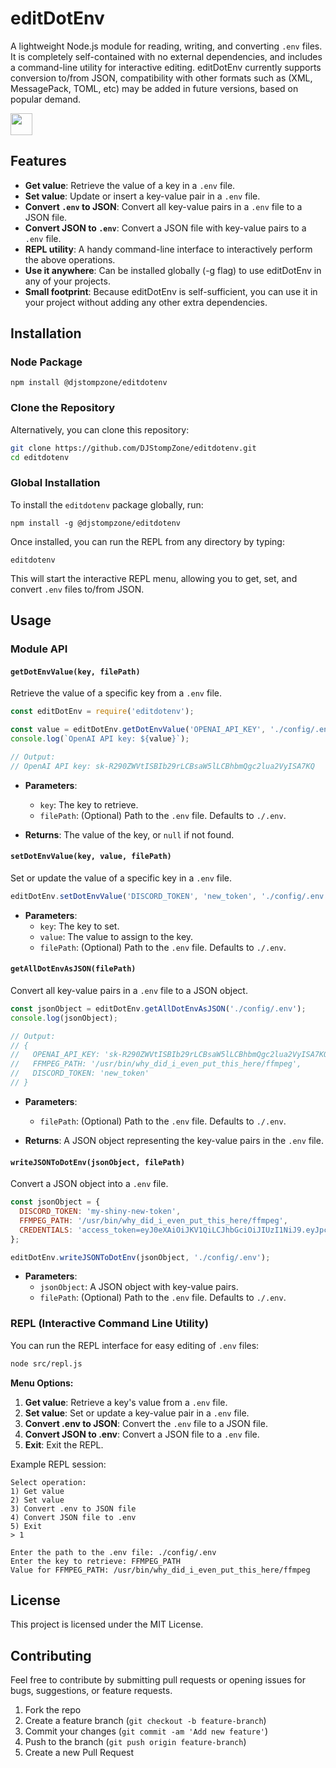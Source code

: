 # editDotEnv

A lightweight Node.js module for reading, writing, and converting `.env` files. 
It is completely self-contained with no external dependencies, and includes a command-line utility for interactive editing. editDotEnv currently supports conversion to/from JSON, compatibility with other formats such as (XML, MessagePack, TOML, etc) may be added in future versions, based on popular demand.

<a href="https://discord.stomp.zone"><img src="https://github.com/user-attachments/assets/2cbf784e-9c49-46d1-9a27-645f41cc1c7b" height="35px"></img></a>

## Features

- **Get value**: Retrieve the value of a key in a `.env` file.
- **Set value**: Update or insert a key-value pair in a `.env` file.
- **Convert `.env` to JSON**: Convert all key-value pairs in a `.env` file to a JSON file.
- **Convert JSON to `.env`**: Convert a JSON file with key-value pairs to a `.env` file.
- **REPL utility**: A handy command-line interface to interactively perform the above operations.
- **Use it anywhere**: Can be installed globally (-g flag) to use editDotEnv in any of your projects.
- **Small footprint**: Because editDotEnv is self-sufficient, you can use it in your project without adding any other extra dependencies.

## Installation

### Node Package

```
npm install @djstompzone/editdotenv
```

### Clone the Repository

Alternatively, you can clone this repository:

```bash
git clone https://github.com/DJStompZone/editdotenv.git
cd editdotenv
```

### Global Installation

To install the `editdotenv` package globally, run:

```
npm install -g @djstompzone/editdotenv
```

Once installed, you can run the REPL from any directory by typing:

```
editdotenv
```

This will start the interactive REPL menu, allowing you to get, set, and convert `.env` files to/from JSON.


## Usage

### Module API

#### `getDotEnvValue(key, filePath)`

Retrieve the value of a specific key from a `.env` file.

```javascript
const editDotEnv = require('editdotenv');

const value = editDotEnv.getDotEnvValue('OPENAI_API_KEY', './config/.env');
console.log(`OpenAI API key: ${value}`);

// Output:
// OpenAI API key: sk-R290ZWVtISBIb29rLCBsaW5lLCBhbmQgc2lua2VyISA7KQ
```

- **Parameters**:
  - `key`: The key to retrieve.
  - `filePath`: (Optional) Path to the `.env` file. Defaults to `./.env`.
  
- **Returns**: The value of the key, or `null` if not found.

#### `setDotEnvValue(key, value, filePath)`

Set or update the value of a specific key in a `.env` file.

```javascript
editDotEnv.setDotEnvValue('DISCORD_TOKEN', 'new_token', './config/.env');
```

- **Parameters**:
  - `key`: The key to set.
  - `value`: The value to assign to the key.
  - `filePath`: (Optional) Path to the `.env` file. Defaults to `./.env`.

#### `getAllDotEnvAsJSON(filePath)`

Convert all key-value pairs in a `.env` file to a JSON object.

```javascript
const jsonObject = editDotEnv.getAllDotEnvAsJSON('./config/.env');
console.log(jsonObject);

// Output:
// {
//   OPENAI_API_KEY: 'sk-R290ZWVtISBIb29rLCBsaW5lLCBhbmQgc2lua2VyISA7KQ',
//   FFMPEG_PATH: '/usr/bin/why_did_i_even_put_this_here/ffmpeg',
//   DISCORD_TOKEN: 'new_token'
// }
```

- **Parameters**:
  - `filePath`: (Optional) Path to the `.env` file. Defaults to `./.env`.
  
- **Returns**: A JSON object representing the key-value pairs in the `.env` file.

#### `writeJSONToDotEnv(jsonObject, filePath)`

Convert a JSON object into a `.env` file.

```javascript
const jsonObject = {
  DISCORD_TOKEN: 'my-shiny-new-token',
  FFMPEG_PATH: '/usr/bin/why_did_i_even_put_this_here/ffmpeg',
  CREDENTIALS: 'access_token=eyJ0eXAiOiJKV1QiLCJhbGciOiJIUzI1NiJ9.eyJpc3MiOiJESlN0b21wWm9uZSIsImlhdCI6MTcyNzYzMDk5NywiZXhwIjoxNzU5MTY2OTk3LCJhdWQiOiJodHRwczovL2dpdGh1Yi5jb20iLCJzdWIiOiJ1c2VyQGdpdGh1Yi5jb20iLCJHaXZlbk5hbWUiOiJESiIsIlN1cm5hbWUiOiJTdG9tcCIsIkVtYWlsIjoiODU0NTczODErREpTdG9tcFpvbmVAdXNlcnMubm9yZXBseS5naXRodWIuY29tIiwiUm9sZSI6IkZvdW5kZXIiLCJPcmdhbml6YXRpb24iOiJTdG9tcFpvbmUifQ.bhvKUwOEdMtoWE6MFCddbkWk1E1ceknanuaJyZpmv8Q; scope=https://www.googleapis.com/auth/youtube-paid-content https://www.googleapis.com/auth/youtube; token_type=Bearer; expiry_date=2069-04-20T04:20:00.000Z'
};

editDotEnv.writeJSONToDotEnv(jsonObject, './config/.env');
```

- **Parameters**:
  - `jsonObject`: A JSON object with key-value pairs.
  - `filePath`: (Optional) Path to the `.env` file. Defaults to `./.env`.

### REPL (Interactive Command Line Utility)

You can run the REPL interface for easy editing of `.env` files:

```bash
node src/repl.js
```

**Menu Options:**
1. **Get value**: Retrieve a key's value from a `.env` file.
2. **Set value**: Set or update a key-value pair in a `.env` file.
3. **Convert .env to JSON**: Convert the `.env` file to a JSON file.
4. **Convert JSON to .env**: Convert a JSON file to a `.env` file.
5. **Exit**: Exit the REPL.

Example REPL session:

```
Select operation:
1) Get value
2) Set value
3) Convert .env to JSON file
4) Convert JSON file to .env
5) Exit
> 1

Enter the path to the .env file: ./config/.env
Enter the key to retrieve: FFMPEG_PATH
Value for FFMPEG_PATH: /usr/bin/why_did_i_even_put_this_here/ffmpeg
```

## License

This project is licensed under the MIT License.

## Contributing

Feel free to contribute by submitting pull requests or opening issues for bugs, suggestions, or feature requests.

1. Fork the repo
2. Create a feature branch (`git checkout -b feature-branch`)
3. Commit your changes (`git commit -am 'Add new feature'`)
4. Push to the branch (`git push origin feature-branch`)
5. Create a new Pull Request
